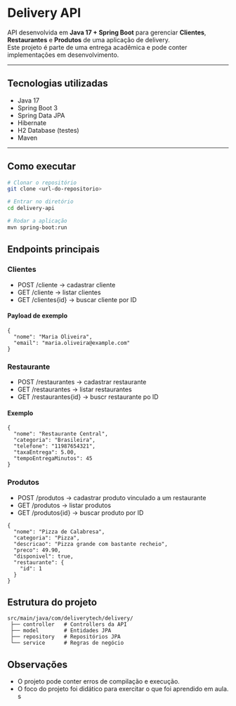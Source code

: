# Delivery API

API desenvolvida em **Java 17 + Spring Boot** para gerenciar **Clientes**, **Restaurantes** e **Produtos** de uma aplicação de delivery.  
Este projeto é parte de uma entrega acadêmica e pode conter implementações em desenvolvimento.

---

## Tecnologias utilizadas
- Java 17  
- Spring Boot 3  
- Spring Data JPA  
- Hibernate  
- H2 Database (testes)  
- Maven  

---

## Como executar

```bash
# Clonar o repositório
git clone <url-do-repositorio>

# Entrar no diretório
cd delivery-api

# Rodar a aplicação
mvn spring-boot:run
```
## Endpoints principais
### Clientes
- POST /cliente -> cadastrar cliente
- GET /cliente -> listar clientes
- GET /clientes{id} -> buscar cliente por ID

#### Payload de exemplo
```
{
  "nome": "Maria Oliveira",
  "email": "maria.oliveira@example.com"
}
```
### Restaurante
- POST /restaurantes -> cadastrar restaurante
- GET /restaurantes -> listar restaurantes
- GET /restaurantes{id} -> buscr restaurante po ID

#### Exemplo
```
{
  "nome": "Restaurante Central",
  "categoria": "Brasileira",
  "telefone": "11987654321",
  "taxaEntrega": 5.00,
  "tempoEntregaMinutos": 45
}
```
### Produtos
- POST /produtos -> cadastrar produto vinculado a um restaurante
- GET /produtos -> listar produtos
- GET /produtos{id} -> buscar produto por ID

```
{
  "nome": "Pizza de Calabresa",
  "categoria": "Pizza",
  "descricao": "Pizza grande com bastante recheio",
  "preco": 49.90,
  "disponivel": true,
  "restaurante": {
    "id": 1
  }
}
```
## Estrutura do projeto
```
src/main/java/com/deliverytech/delivery/
 ├── controller   # Controllers da API
 ├── model        # Entidades JPA
 ├── repository   # Repositórios JPA
 └── service      # Regras de negócio
```

## Observações

- O projeto pode conter erros de compilação e execução.
- O foco do projeto foi didático para exercitar o que foi aprendido em aula.
s